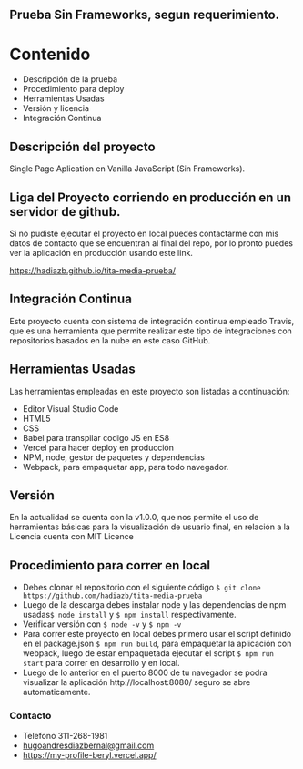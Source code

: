 ## Prueba Sin Frameworks, segun requerimiento.

# Contenido

- Descripción de la prueba
- Procedimiento para deploy
- Herramientas Usadas
- Versión y licencia
- Integración Continua

## Descripción del proyecto

Single Page Aplication en Vanilla JavaScript (Sin Frameworks).

## Liga del Proyecto corriendo en producción en un servidor de github.

Si no pudiste ejecutar el proyecto en local puedes contactarme con mis datos de contacto que se encuentran al final del repo, por lo pronto puedes ver la aplicación en producción usando este link.

https://hadiazb.github.io/tita-media-prueba/

## Integración Continua

Este proyecto cuenta con sistema de integración continua empleado Travis, que es una herramienta que permite realizar este tipo de integraciones con repositorios basados en la nube en este caso GitHub.

## Herramientas Usadas

Las herramientas empleadas en este proyecto son listadas a continuación:

- Editor Visual Studio Code
- HTML5
- CSS
- Babel para transpilar codigo JS en ES8
- Vercel para hacer deploy en producción
- NPM, node, gestor de paquetes y dependencias
- Webpack, para empaquetar app, para todo navegador.

## Versión

En la actualidad se cuenta con la v1.0.0, que nos permite el uso de herramientas básicas para la visualización de usuario final, en relación a la Licencia cuenta con MIT Licence

## Procedimiento para correr en local

- Debes clonar el repositorio con el siguiente código `$ git clone https://github.com/hadiazb/tita-media-prueba`
- Luego de la descarga debes instalar node y las dependencias de npm usadas`$ node install` y `$ npm install` respectivamente.
- Verificar versión con `$ node -v` y `$ npm -v`
- Para correr este proyecto en local debes primero usar el script definido en el package.json `$ npm run build`, para empaquetar la aplicación con webpack, luego de estar empaquetada ejecutar el script `$ npm run start` para correr en desarrollo y en local.
- Luego de lo anterior en el puerto 8000 de tu navegador se podra visualizar la aplicación http://localhost:8080/ seguro se abre automaticamente.

### Contacto

- Telefono 311-268-1981
- <hugoandresdiazbernal@gmail.com>
- https://my-profile-beryl.vercel.app/
